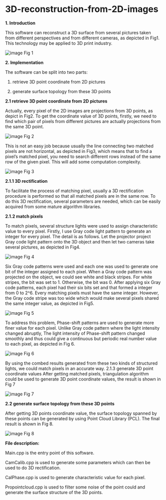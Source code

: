 # 3D-reconstruction-from-2D-images

**1.	Introduction**

This software can reconstruct a 3D surface from several pictures taken from different perspectives and from different cameras, as depicted in Fig1. This technology may be applied to 3D print industry.

![image](https://user-images.githubusercontent.com/67689632/200151754-5f3ad833-32bc-4526-8e96-14b1ffd5dfc6.png)
Fig 1

**2.	Implementation**

The software can be split into two parts:

1. retrieve 3D point coordinate from 2D pictures

2. generate surface topology from these 3D points

**2.1 retrieve 3D point coordinate from 2D pictures**

Actually, every pixel of the 2D images are projections from 3D points, as depict in Fig2. To get the coordinate value of 3D points, firstly, we need to find which pair of pixels from different pictures are actually projections from the same 3D point.

![image](https://user-images.githubusercontent.com/67689632/200151759-3c0d83a8-44f9-4432-9aed-413b5f78dbb6.png)
Fig 2

This is not an easy job because usually the line connecting two matched pixels are not horizontal, as depicted in Fig3, which means that to find a pixel’s matched pixel, you need to search different rows instead of the same row of the given pixel. This will add some computation complexity.

![image](https://user-images.githubusercontent.com/67689632/200151760-2f5237eb-36ba-4758-9f44-87acc1077859.png)
Fig 3

**2.1.1 3D rectification**

To facilitate the process of matching pixel, usually a 3D rectification procedure is performed so that all matched pixels are in the same row. To do this 3D rectification, several parameters are needed, which can be easily acquired from some mature algorithm libraries.

**2.1.2 match pixels**

To match pixels, several structure lights were used to assign characteristic value to every pixel. Firstly, I use Gray code light pattern to generate an integer for every pixel. The detail is as follows. Let the projector project Gray code light pattern onto the 3D object and then let two cameras take several pictures, as depicted in Fig4.

![image](https://user-images.githubusercontent.com/67689632/200151761-2cd9aec0-b475-4787-95f2-5f71a7159696.png)
Fig 4

Six Gray code patterns were used and each one was used to generate one bit of the integer assigned to each pixel. When a Gray code pattern was projected on the object, we could see white and black stripes. For white stripes, the bit was set to 1. Otherwise, the bit was 0. After applying six Gray code patterns, each pixel had their six bits set and that formed a integer from 0 to 2^6. Every matching pixels must have the same integer. However, the Gray code stripe was too wide which would make several pixels shared the same integer value, as depicted in Fig5.

![image](https://user-images.githubusercontent.com/67689632/200151763-97064ab4-baa3-4e08-b635-7d5250b47305.png)
Fig 5

To address this problem, Phase-shift patterns are used to generate more finer value for each pixel. Unlike Gray code pattern where the light intensity changed abruptly, The light intensity of Phase-shift pattern changed smoothly and thus could give a continuous but periodic real number value to each pixel, as depicted in Fig 6.

![image](https://user-images.githubusercontent.com/67689632/200151766-8d3b977f-38f1-4004-a17b-a8f0c0f7a589.png)
Fig 6

By using the combed results generated from these two kinds of structured lights, we could match pixels in an accurate way.
2.1.3 generate 3D point coordinate values
After getting matched pixels, triangulation algorithm could be used to generate 3D point coordinate values, the result is shown in Fig 7

![image](https://user-images.githubusercontent.com/67689632/200151770-a90122b8-78a5-47e8-aa53-b4a6e92cfd82.png)
Fig 7

**2.2 generate surface topology from these 3D points**

After getting 3D points coordinate value, the surface topology spanned by these points can be generated by using Point Cloud Library (PCL). The final result is shown in Fig 8.

![image](https://user-images.githubusercontent.com/67689632/200151773-881729a3-eb40-4330-9c73-9612e6200bd0.png)
Fig 8

**File description:**

Main.cpp is the entry point of this software.

CamCalib.cpp is used to generate some parameters which can then be used to do 3D rectification.

CalPhase.cpp is used to generate characteristic value for each pixel.

Propointcloud.cpp is used to filter some noise of the point could and generate the surface structure of the 3D points.
